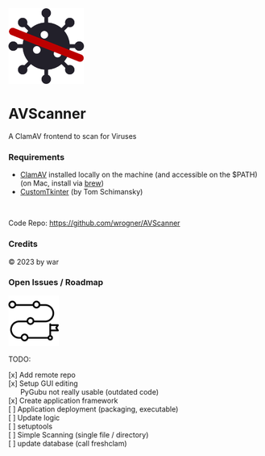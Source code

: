 <img src="doc/img/AVScanner.png" width="150">

# AVScanner

A ClamAV frontend to scan for Viruses

### Requirements

- [ClamAV](https://www.clamav.net/) installed locally on the machine (and accessible on the $PATH)</br>
  (on Mac, install via [brew](https://formulae.brew.sh/formula/clamav#default))
- [CustomTkinter](https://customtkinter.tomschimansky.com/documentation/widgets) (by Tom Schimansky)

<br>

Code Repo: https://github.com/wrogner/AVScanner

### Credits

&copy; 2023 by war

### Open Issues / Roadmap

<img src="doc/img/roadmap.png" width="100">

TODO:

[x] Add remote repo<br>
[x] Setup GUI editing<br>
&nbsp;&nbsp;&nbsp;&nbsp;&nbsp;&nbsp;PyGubu not really usable (outdated code)<br>
[x] Create application framework<br>
[ ] Application deployment (packaging, executable)<br>
[ ] Update logic<br>
  [ ] setuptools<br>
[ ] Simple Scanning (single file / directory)<br>
[ ] update database (call freshclam)<br>

